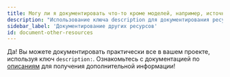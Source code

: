 ```yaml
---
title: Могу ли я документировать что-то кроме моделей, например, источники, семена и снимки?
description: "Использование ключа description для документирования ресурсов"
sidebar_label: 'Документирование других ресурсов'
id: document-other-resources
---
```


Да! Вы можете документировать практически все в вашем проекте, используя ключ `description:`. Ознакомьтесь с документацией по [описаниям](/reference/resource-properties/description) для получения дополнительной информации!